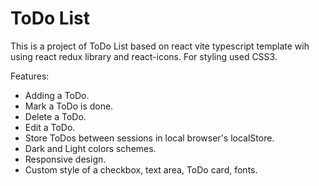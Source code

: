 # ToDo List

This is a project of ToDo List based on react vite typescript template wih using react redux library and react-icons. For styling used CSS3.

Features:
- Adding a ToDo.
- Mark a ToDo is done.
- Delete a ToDo.
- Edit a ToDo.
- Store ToDos between sessions in local browser's localStore.
- Dark and Light colors schemes.
- Responsive design.
- Custom style of a checkbox, text area, ToDo card, fonts.